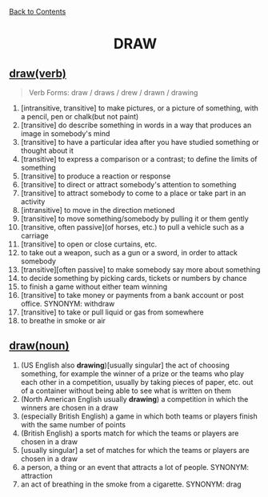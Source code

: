 ﻿[Back to Contents](../README.md)


<h1 style="text-align: center;">DRAW</h1>


## [draw(verb)](https://www.oxfordlearnersdictionaries.com/definition/english/draw_1)
> Verb Forms: draw / draws / drew / drawn / drawing
1. [intransitive, transitive] to make pictures, or a picture of something, with a pencil, pen or chalk(but not paint)
2. [transitive] do describe something in words in a way that produces an image in somebody's mind
3. [transitive] to have a particular idea after you have studied something or thought about it
4. [transitive] to express a comparison or a contrast; to define the limits of something
5. [transitive] to produce a reaction or response
6. [transitive] to direct or attract somebody's attention to something
7. [transitive] to attract somebody to come to a place or take part in an activity
8. [intransitive] to move in the direction metioned
9. [transitive] to move something/somebody by pulling it or them gently
10. [transitive, often passive](of horses, etc.) to pull a vehicle such as a carriage
11. [transitive] to open or close curtains, etc.
12. to take out a weapon, such as a gun or a sword, in order to attack somebody
13. [transitive][often passive] to make somebody say more about something
14. to decide something by picking cards, tickets or numbers by chance
15. to finish a game without either team winning
16. [transitive] to take money or payments from a bank account or post office. SYNONYM: withdraw
17. [transitive] to take or pull liquid or gas from somewhere
18. to breathe in smoke or air


## [draw(noun)](https://www.oxfordlearnersdictionaries.com/definition/english/draw_2)
1. (US English also **drawing**)[usually singular] the act of choosing something, for example the winner of a prize or the teams who play each other in a competition, usually by taking pieces of paper, etc. out of a container without being able to see what is written on them
2. (North American English usually **drawing**) a competition in which the winners are chosen in a draw
3. (especially British English) a game in which both teams or players finish with the same number of points
4. (British English) a sports match for which the teams or players are chosen in a draw
5. [usually singular] a set of matches for which the teams or players are chosen in a draw
6. a person, a thing or an event that attracts a lot of people. SYNONYM: attraction
7. an act of breathing in the smoke from a cigarette. SYNONYM: drag

